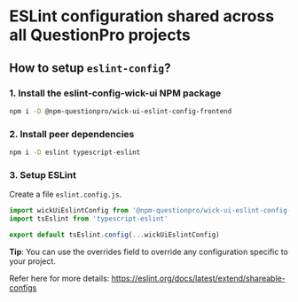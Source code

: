 # ESLint configuration shared across all QuestionPro projects

## How to setup `eslint-config`?

### 1. Install the eslint-config-wick-ui NPM package

```bash
npm i -D @npm-questionpro/wick-ui-eslint-config-frontend
```

### 2. Install peer dependencies

```bash
npm i -D eslint typescript-eslint
```

### 3. Setup ESLint

Create a file `eslint.config.js`.

```javascript
import wickUiEslintConfig from '@npm-questionpro/wick-ui-eslint-config-frontend'
import tsEslint from 'typescript-eslint'

export default tsEslint.config(...wickUiEslintConfig)
```

**Tip**: You can use the overrides field to override any configuration specific
to your project.

Refer here for more details:
<https://eslint.org/docs/latest/extend/shareable-configs>

